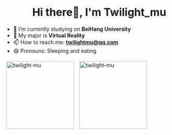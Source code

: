 <h1 align="center">Hi there👋, I'm Twilight_mu</h1>

- 🔭 I’m currently studying on <b>BeiHang University</b>
- 🌱 My major is <b>Virtual Reality</b>
- 📫 How to reach me: **twilightmu@qq.com**
- 😄 Pronouns: Sleeping and eating 

<a href="https://github.com/twilight-mu">
<img align="center" src="https://github-readme-stats.vercel.app/api?username=twilight-mu&show_icons=true&locale=en&theme=tokyonight" alt="twilight-mu" height="180" style="margin: 5px; margin-bottom: 20px;" /></a>
<a href="https://github.com/twilight-mu">
<img align="center" src="https://github-readme-stats.vercel.app/api/top-langs/?username=twilight-mu&layout=compact&langs_count=20&locale=en&theme=tokyonight" alt="twilight-mu" height="180"  style="margin: 5px; margin-bottom: 20px;"/>
</a>
